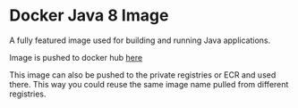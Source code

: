 # Docker Java 8 Image

A fully featured image used for building and running Java applications.

Image is pushed to docker hub [here](https://hub.docker.com/r/lonelyplanet/java-8/)

This image can also be pushed to the private registries or ECR and used there. This way you could reuse the same image name pulled from different registries.
